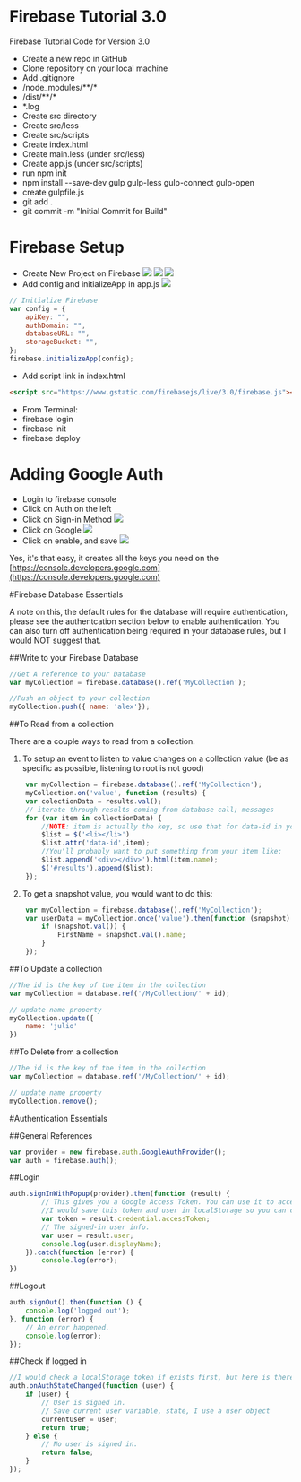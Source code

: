 # Firebase Tutorial 3.0
Firebase Tutorial Code for Version 3.0

* Create a new repo in GitHub
* Clone repository on your local machine
* Add .gitignore
 * /node_modules/\*\*/\*
 * /dist/\*\*/\*
 * *.log
* Create src directory
* Create src/less
* Create src/scripts
* Create index.html
* Create main.less (under src/less)
* Create app.js (under src/scripts)
* run npm init
* npm install --save-dev gulp gulp-less gulp-connect gulp-open
* create gulpfile.js
* git add .
* git commit -m "Initial Commit for Build"

# Firebase Setup

* Create New Project on Firebase
![](DocImages/01-createProject.png)
![](DocImages/02-enterProjectName.png)
![](DocImages/03-dashboard.png)
* Add config and initializeApp in app.js
![](DocImages/04-projectConfig.png)

```javascript
// Initialize Firebase
var config = {
    apiKey: "",
    authDomain: "",
    databaseURL: "",
    storageBucket: "",
};
firebase.initializeApp(config);
```

* Add script link in index.html
```html
<script src="https://www.gstatic.com/firebasejs/live/3.0/firebase.js"></script>
```

* From Terminal:
 * firebase login
 * firebase init
 * firebase deploy

# Adding Google Auth

* Login to firebase console
* Click on Auth on the left
* Click on Sign-in Method
![](DocImages/05-authLanding.png)
* Click on Google
![](DocImages/06-authSetup.png)
* Click on enable, and save
![](DocImages/07-enableAuth.png)

Yes, it's that easy, it creates all the keys you need on the [https://console.developers.google.com](https://console.developers.google.com)

#Firebase Database Essentials

A note on this, the default rules for the database will require authentication, please see the authentcation section below to enable authentication.
You can also turn off authentication being required in your database rules, but I would NOT suggest that.

##Write to your Firebase Database
```javascript
//Get A reference to your Database
var myCollection = firebase.database().ref('MyCollection');

//Push an object to your collection
myCollection.push({ name: 'alex'});
```


##To Read from a collection

There are a couple ways to read from a collection.

1) To setup an event to listen to value changes on a collection value (be as specific as possible, listening to root is not good)
```javascript
    var myCollection = firebase.database().ref('MyCollection');
    myCollection.on('value', function (results) {
    var colectionData = results.val();
    // iterate through results coming from database call; messages
    for (var item in collectionData) {
        //NOTE: item is actually the key, so use that for data-id in your html
        $list = $('<li></li>')
        $list.attr('data-id',item);
        //You'll probably want to put something from your item like:
        $list.append('<div></div>').html(item.name);
        $('#results').append($list);
    });
```

2) To get a snapshot value, you would want to do this: 
```javascript
    var myCollection = firebase.database().ref('MyCollection');
    var userData = myCollection.once('value').then(function (snapshot) {
        if (snapshot.val()) {
            FirstName = snapshot.val().name;
        }
    });
```

##To Update a collection
```javascript
//The id is the key of the item in the collection
var myCollection = database.ref('/MyCollection/' + id);

// update name property
myCollection.update({
    name: 'julio'
})
```

##To Delete from a collection
```javascript
//The id is the key of the item in the collection
var myCollection = database.ref('/MyCollection/' + id);

// update name property
myCollection.remove();
```

#Authentication Essentials 

##General References
```javascript
var provider = new firebase.auth.GoogleAuthProvider();
var auth = firebase.auth();
```

##Login

```javascript
auth.signInWithPopup(provider).then(function (result) {
        // This gives you a Google Access Token. You can use it to access the Google API.
        //I would save this token and user in localStorage so you can check it in the future
        var token = result.credential.accessToken;
        // The signed-in user info.
        var user = result.user;
        console.log(user.displayName);
    }).catch(function (error) {
        console.log(error);
})
```

##Logout
```javascript
auth.signOut().then(function () {
    console.log('logged out');
}, function (error) {
    // An error happened.
    console.log(error);
});
```
##Check if logged in
```javascript
//I would check a localStorage token if exists first, but here is there AuthStateChange function
auth.onAuthStateChanged(function (user) {
    if (user) {
        // User is signed in.
        // Save current user variable, state, I use a user object
        currentUser = user;
        return true;
    } else {
        // No user is signed in.
        return false;
    }
});
